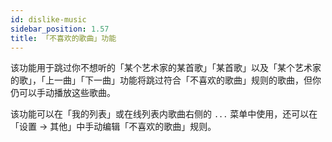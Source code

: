 ```yaml
---
id: dislike-music
sidebar_position: 1.57
title: 「不喜欢的歌曲」功能
---
```


该功能用于跳过你不想听的「某个艺术家的某首歌」「某首歌」以及「某个艺术家的歌」，「上一曲」「下一曲」功能将跳过符合「不喜欢的歌曲」规则的歌曲，但你仍可以手动播放这些歌曲。

该功能可以在「我的列表」或在线列表内歌曲右侧的 `...` 菜单中使用，还可以在「设置 → 其他」中手动编辑「不喜欢的歌曲」规则。
